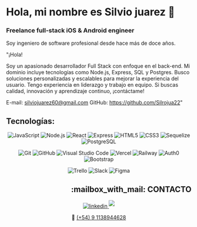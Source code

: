 # Hola, mi nombre es Silvio juarez 👋
### Freelance full-stack iOS & Android engineer




Soy ingeniero de software profesional desde hace más de doce años.

"¡Hola!

Soy un apasionado desarrollador Full Stack con enfoque en el back-end. Mi dominio incluye tecnologías como Node.js, Express, SQL y Postgres. Busco soluciones personalizadas y escalables para mejorar la experiencia del usuario. Tengo experiencia en liderazgo y trabajo en equipo. Si buscas calidad, innovación y aprendizaje continuo, ¡contáctame!

E-mail: silviojuarez60@gmail.com
GitHub: https://github.com/Silrojua22"

## Tecnologías:
</section>
<section align="center">

<!--JavaScript, NodeJS, React, Express, HTML, CSS, Sequelize, PostgreSQL -->
![JavaScript](https://img.shields.io/badge/JavaScript%20-%23F7DF1E.svg?style=for-the-badge&logo=javascript&logoColor=black)
![Node.js](https://img.shields.io/badge/Node.js%20-%23339933.svg?style=for-the-badge&logo=node.js&logoColor=white)
![React](https://img.shields.io/badge/React%20-%2361DAFB.svg?style=for-the-badge&logo=react&logoColor=black)
![Express](https://img.shields.io/badge/Express%20-%23000000.svg?style=for-the-badge&logo=express&logoColor=white)
![HTML5](https://img.shields.io/badge/HTML5%20-%23E34F26.svg?style=for-the-badge&logo=html5&logoColor=white)
![CSS3](https://img.shields.io/badge/CSS%20-%231572B6.svg?style=for-the-badge&logo=css3&logoColor=white)
![Sequelize](https://img.shields.io/badge/Sequelize%20-%230096D6.svg?style=for-the-badge&logo=sequelize&logoColor=white)
![PostgreSQL](https://img.shields.io/badge/PostgreSQL%20-%23336791.svg?style=for-the-badge&logo=postgresql&logoColor=white)

<!--Git, GitHub, VSC, Vercel, Railway, Auth0, Bootstrap-->   
![Git](https://img.shields.io/badge/git-%23F05033.svg?style=for-the-badge&logo=git&logoColor=white)
![GitHub](https://img.shields.io/badge/github-%23121011.svg?style=for-the-badge&logo=github&logoColor=white)
![Visual Studio Code](https://img.shields.io/badge/Visual%20Studio%20Code-0078d7.svg?style=for-the-badge&logo=visual-studio-code&logoColor=white)
![Vercel](https://img.shields.io/badge/Vercel%20-%23000000.svg?style=for-the-badge&logo=vercel&logoColor=white)
![Railway](https://img.shields.io/badge/Railway%20-%23000000.svg?style=for-the-badge&logo=railway&logoColor=white)
![Auth0](https://img.shields.io/badge/Auth0%20-%23EB5424.svg?style=for-the-badge&logo=auth0&logoColor=white)
![Bootstrap](https://img.shields.io/badge/Bootstrap%20-%23563D7C.svg?style=for-the-badge&logo=bootstrap&logoColor=white)

<!--Trello, Slack, Figma-->
![Trello](https://img.shields.io/badge/Trello%20-%230079BF.svg?style=for-the-badge&logo=trello&logoColor=white)
![Slack](https://img.shields.io/badge/Slack%20-%234A154B.svg?style=for-the-badge&logo=slack&logoColor=white)
![Figma](https://img.shields.io/badge/Figma%20-%23F24E1E.svg?style=for-the-badge&logo=figma&logoColor=white)
</section>

<h2 align="right">:mailbox_with_mail: CONTACTO</h2>
<section align="center">
<a href="https://linkedin.com/in/silvio-juarez" target="_blank">
<img src="https://img.shields.io/badge/linkedin:  silvio--juarez-%2300acee.svg?color=405DE6&style=for-the-badge&logo=linkedin&logoColor=white" alt=linkedin />
</a>
<a href="mailto:silviojuarez60@gmail.com" target="_blank">
<img src="https://img.shields.io/badge/gmail:  silviojuarez60@gmail.com-%23EA4335.svg?style=for-the-badge&logo=gmail&logoColor=white" t=mail style="margin-bottom: 5px;" />
</a>
<p>📲 <a href="tel:+5491138944628">(+54) 9 1138944628</a></p>
</section>


<!--
**Silrojua22/Silrojua22** is a ✨ _special_ ✨ repository because its `README.md` (this file) appears on your GitHub profile.

Here are some ideas to get you started:

- 🔭 I’m currently working on ...
- 🌱 I’m currently learning ...
- 👯 I’m looking to collaborate on ...
- 🤔 I’m looking for help with ...
- 💬 Ask me about ...
- 📫 How to reach me: ...
- 😄 Pronouns: ...
- ⚡ Fun fact: ...
-->
